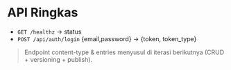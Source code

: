 # API Ringkas
- `GET /healthz` → status
- `POST /api/auth/login` {email,password} → {token, token_type}

> Endpoint content-type & entries menyusul di iterasi berikutnya (CRUD + versioning + publish).
